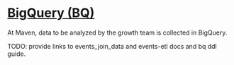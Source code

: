 # [BigQuery (BQ)](https://cloud.google.com/bigquery/docs/)

At Maven, data to be analyzed by the growth team is collected in BigQuery.

TODO: provide links to events\_join\_data and events-etl docs and bq ddl guide.
